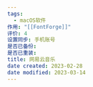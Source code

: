 ```yaml
---
tags:
  - macOS软件
作用: "[[FontForge]]"
评价: 4
设置同步: 手机账号
是否已备份: 
是否已重装: 
title: 网易云音乐
date created: 2023-02-28
date modified: 2023-03-14
---
```

